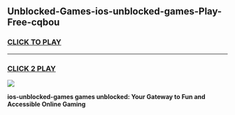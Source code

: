 
## Unblocked-Games-ios-unblocked-games-Play-Free-cqbou
<h3>
<a href="https://premium76.site?title=ios-unblocked-games&ref=10A">CLICK TO PLAY</a></h3>
<hr>

<h3>
<a href="https://premium76.site?title=ios-unblocked-games&ref=10A">CLICK 2 PLAY</a>
  
</h3>

<a href="https://premium76.site?title=ios-unblocked-games&ref=10A"><img src="https://clearcache.store/games.png"></a>


**ios-unblocked-games games unblocked: Your Gateway to Fun and Accessible Online Gaming**
